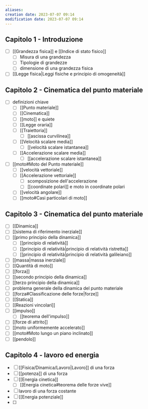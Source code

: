 ```yaml
---
aliases: 
creation date: 2023-07-07 09:14
modification date: 2023-07-07 09:14
---
```


## Capitolo 1 - Introduzione
- [ ] [[Grandezza fisica]] e [[Indice di stato fisico]]
	- [ ] Misura di una grandezza
	- [ ] Tipologie di grandezze
	- [ ] dimensione di una grandezza fisica
- [ ] [[Legge fisica|Leggi fisiche e principio di omogeneità]]

## Capitolo 2 - Cinematica del punto materiale
- [ ] definizioni chiave
	- [ ] [[Punto materiale]]
	- [ ] [[Cinematica]]
	- [ ] [[moto]] e quiete
	- [ ] [[Legge oraria]]
	- [ ] [[Traiettoria]]
		- [ ] [[ascissa curvilinea]]
	- [ ] [[Velocità scalare media]]
		- [ ] [[velocità scalare istantanea]]
	- [ ] [[Accelerazione scalare media]]
		- [ ] [[accelerazione scalare istantanea]]
- [ ] [[moto#Moto del Punto materiale]]
	- [ ] [[velocità vettoriale]]
	- [ ] [[Accelerazione vettoriale]]
		- [ ] scomposizione dell'accelerazione
		- [ ] [[coordinate polari]] e moto in coordinate polari
	- [ ] [[velocità angolare]]
	- [ ] [[moto#Casi particolari di moto]]

## Capitolo 3 - Cinematica del punto materiale
- [ ] [[Dinamica]] 
- [ ] [[sistema di riferimento inerziale]]
- [ ] [[primo principio della dinamica]]
	- [ ] [[principio di relatività]]
	- [ ] [[principio di relatività|principio di relatività ristretta]]
	- [ ] [[principio di relatività|principio di relatività galileiano]]
- [ ] [[massa|massa inerziale]]
- [ ] [[Quantità di moto]]
- [ ] [[forza]]
- [ ] [[secondo principio della dinamica]]
- [ ] [[terzo principio della dinamica]]
- [ ] problema generale della dinamica del punto materiale
- [ ] [[forza#Classificazione delle forze|forze]]
- [ ] [[Statica]]
- [ ] [[Reazioni vincolari]]
- [ ] [[impulso]]
	- [ ] [[teorema dell'impulso]]
- [ ] [[forze di attrito]]
- [ ] [[moto uniformemente accelerato]]
- [ ] [[moto#Moto lungo un piano inclinato]]
- [ ] [[pendolo]]

## Capitolo 4 - lavoro ed energia
- [ ] [[Fisica/Dinamica/Lavoro|Lavoro]] di una forza
- [ ] [[potenza]] di una forza
- [ ] [[Energia cinetica]]
	- [ ] [[Energia cinetica#teorema delle forze vive]]
- [ ] lavoro di una forza costante
- [ ] [[Energia potenziale]]
- [ ] 